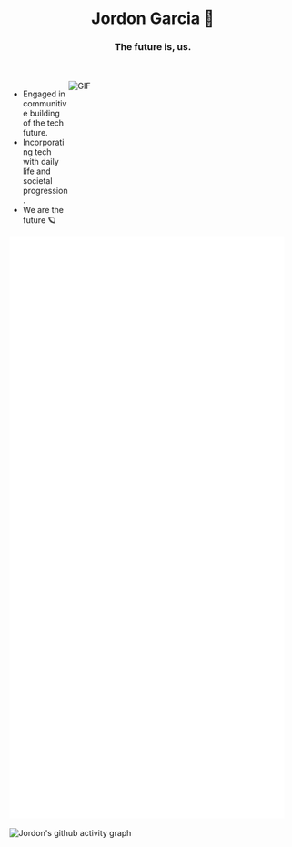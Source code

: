 <h1 align="center">Jordon Garcia 👋</h1>
<h3 align="center">The future is, us.</h3>
<br/>
<br/>
<a target="_blank">
  <img align="right" height="250" width="400" alt="GIF" src="https://github.com/JordonGarcia/JordonGarcia/blob/main/GIF/image.gif">
</a>

- Engaged in communitive building of the tech future.
- Incorporating tech with daily life and societal progression.
- We are the future 🪐

![Metrics](https://github.com/JordonGarcia/JordonGarcia/blob/main/github-metrics.svg)

![Jordon's github activity graph](https://activity-graph.herokuapp.com/graph?username=jordongarcia&theme=react-dark)
